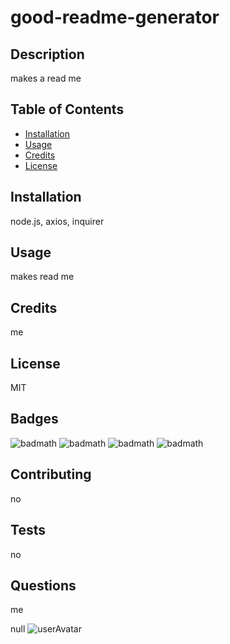 
   # good-readme-generator

   ## Description 

   makes a read me

   ## Table of Contents
   * [Installation](#installation)
   * [Usage](#usage)
   * [Credits](#credits)
   * [License](#license)
   
   ## Installation

   node.js, axios, inquirer

   ## Usage 

   makes read me

   ## Credits

   me

   ## License

   MIT

   ## Badges

   ![badmath](https://img.shields.io/github/issues/hondahelix/good-readme-generator)
   ![badmath](https://img.shields.io/github/forks/hondahelix/good-readme-generator)
   ![badmath](https://img.shields.io/github/stars/hondahelix/good-readme-generator)
   ![badmath](https://img.shields.io/github/license/hondahelix/good-readme-generator)

   ## Contributing

   no

   ## Tests

   no

   ## Questions

   me

   null
   ![userAvatar](https://avatars0.githubusercontent.com/u/70417229?v=4)

   